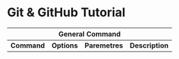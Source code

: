 # Git & GitHub Tutorial


<table>
	<thead>
		<th colspan=4>General Command</th>
	</thead>
	<tbody>
		<tr>
			<td><strong>Command</strong></td>
			<td><strong>Options</strong></td>
			<td><strong>Paremetres</strong></td>
			<td><strong>Description</strong></td>
		</tr>
	</tbody>

</table>

